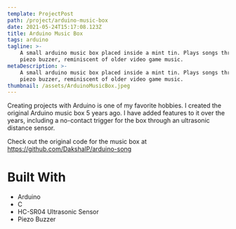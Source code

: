 ```yaml
---
template: ProjectPost
path: /project/arduino-music-box
date: 2021-05-24T15:17:08.123Z
title: Arduino Music Box
tags: arduino
tagline: >-
    A small arduino music box placed inside a mint tin. Plays songs through a
    piezo buzzer, reminiscent of older video game music.
metaDescription: >-
    A small arduino music box placed inside a mint tin. Plays songs through a
    piezo buzzer, reminiscent of older video game music.
thumbnail: /assets/ArduinoMusicBox.jpeg
---
```


Creating projects with Arduino is one of my favorite hobbies. I created the original Arduino music box 5 years ago. I have added features to it over the years, including a no-contact trigger for the box through an ultrasonic distance sensor.

Check out the original code for the music box at https://github.com/DakshalP/arduino-song

# Built With

-   Arduino
-   C
-   HC-SR04 Ultrasonic Sensor
-   Piezo Buzzer
